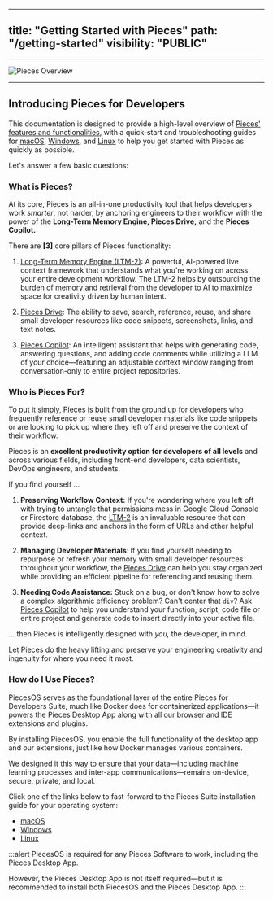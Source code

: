 
---
title: "Getting Started with Pieces"
path: "/getting-started"
visibility: "PUBLIC"
---

***

![Pieces Overview](https://cdn.hashnode.com/res/hashnode/image/upload/v1734014941536/9c298363-d6b4-4e4a-9965-72db0fa59bc6.png)

***

## Introducing Pieces for Developers

This documentation is designed to provide a high-level overview of [Pieces' features and functionalities](https://docs.pieces.app/products/meet-pieces/fundamentals), with a quick-start and troubleshooting guides for [macOS](https://docs.pieces.app/products/meet-pieces/macos-installation-guide), [Windows](https://docs.pieces.app/products/meet-pieces/windows-installation-guide), and [Linux](https://docs.pieces.app/products/meet-pieces/linux-installation-guide) to help you get started with Pieces as quickly as possible.

Let's answer a few basic questions:

### What is Pieces?

At its core, Pieces is an all-in-one productivity tool that helps developers work *smarter*, not harder, by anchoring engineers to their workflow with the power of the **Long-Term Memory Engine, Pieces Drive,** and the **Pieces Copilot.**

There are **[3]** core pillars of Pieces functionality:

1. [Long-Term Memory Engine (LTM-2)](https://docs.pieces.app/products/meet-pieces/fundamentals#ltm-2): A powerful, AI-powered live context framework that understands what you're working on across your entire development workflow. The LTM-2 helps by outsourcing the burden of memory and retrieval from the developer to AI to maximize space for creativity driven by human intent.

2. [Pieces Drive](https://docs.pieces.app/products/meet-pieces/fundamentals#pieces-drive): The ability to save, search, reference, reuse, and share small developer resources like code snippets, screenshots, links, and text notes.

3. [Pieces Copilot](https://docs.pieces.app/products/meet-pieces/fundamentals#pieces-copilot): An intelligent assistant that helps with generating code, answering questions, and adding code comments while utilizing a LLM of your choice—featuring an adjustable context window ranging from conversation-only to entire project repositories.

### Who is Pieces For?

To put it simply, Pieces is built from the ground up for developers who frequently reference or reuse small developer materials like code snippets or are looking to pick up where they left off and preserve the context of their workflow.

Pieces is an **excellent productivity option for developers of all levels** and across various fields, including front-end developers, data scientists, DevOps engineers, and students.

If you find yourself …

1. **Preserving Workflow Context:** If you're wondering where you left off with trying to untangle that permissions mess in Google Cloud Console or Firestore database, the [LTM-2](https://docs.pieces.app/products/meet-pieces/fundamentals#ltm-2) is an invaluable resource that can provide deep-links and anchors in the form of URLs and other helpful context.

2. **Managing Developer Materials**: If you find yourself needing to repurpose or refresh your memory with small developer resources throughout your workflow, the [Pieces Drive](https://docs.pieces.app/products/meet-pieces/fundamentals#pieces-drive) can help you stay organized while providing an efficient pipeline for referencing and reusing them.

3. **Needing Code Assistance:** Stuck on a bug, or don't know how to solve a complex algorithmic efficiency problem? Can't center that `div`? Ask [Pieces Copilot](https://docs.pieces.app/products/meet-pieces/fundamentals#pieces-copilot) to help you understand your function, script, code file or entire project and generate code to insert directly into your active file.

… then Pieces is intelligently designed with *you,* the developer, in mind.

Let Pieces do the heavy lifting and preserve your engineering creativity and ingenuity for where you need it most.

### How do I Use Pieces?

PiecesOS serves as the foundational layer of the entire Pieces for Developers Suite, much like Docker does for containerized applications—it powers the Pieces Desktop App along with all our browser and IDE extensions and plugins.

By installing PiecesOS, you enable the full functionality of the desktop app and our extensions, just like how Docker manages various containers.

We designed it this way to ensure that your data—including machine learning processes and inter-app communications—remains on-device, secure, private, and local.

Click one of the links below to fast-forward to the Pieces Suite installation guide for your operating system:

* [macOS](https://docs.pieces.app/products/meet-pieces/macos-installation-guide)
* [Windows](https://docs.pieces.app/products/meet-pieces/windows-installation-guide)
* [Linux](https://docs.pieces.app/products/meet-pieces/linux-installation-guide)

:::alert
PiecesOS is required for any Pieces Software to work, including the Pieces Desktop App.

However, the Pieces Desktop App is not itself required—but it is recommended to install both PiecesOS and the Pieces Desktop App.
:::
